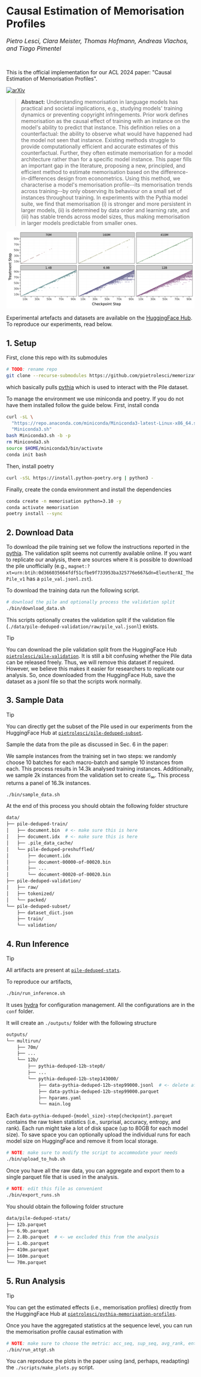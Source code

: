 # Causal Estimation of Memorisation Profiles

<font size = "3">*Pietro Lesci, Clara Meister, Thomas Hofmann, Andreas Vlachos, and Tiago Pimentel*</font>

<br>

This is the official implementation for our ACL 2024 paper: "Causal Estimation of Memorisation Profiles".

[![arXiv](https://img.shields.io/badge/arXiv-1234.56789-b31b1b.svg)](https://arxiv.org/abs/2406.04327v1)

> **Abstract:** Understanding memorisation in language models has practical and societal implications, e.g., studying models' training dynamics or preventing copyright infringements. Prior work defines memorisation as the causal effect of training with an instance on the model's ability to predict that instance. This definition relies on a counterfactual: the ability to observe what would have happened had the model not seen that instance. Existing methods struggle to provide computationally efficient and accurate estimates of this counterfactual. Further, they often estimate memorisation for a model architecture rather than for a specific model instance. This paper fills an important gap in the literature, proposing a new, principled, and efficient method to estimate memorisation based on the difference-in-differences design from econometrics. Using this method, we characterise a model's memorisation profile--its memorisation trends across training--by only observing its behaviour on a small set of instances throughout training. In experiments with the Pythia model suite, we find that memorisation (i) is stronger and more persistent in larger models, (ii) is determined by data order and learning rate, and (iii) has stable trends across model sizes, thus making memorisation in larger models predictable from smaller ones.

![](./profiles.png)

Experimental artefacts and datasets are available on the [HuggingFace Hub](https://huggingface.co/collections/pietrolesci/memorisation-profiles-6619604c4594c878cd9d451f).
To reproduce our experiments, read below.




## 1. Setup

First, clone this repo with its submodules

```bash
# TODO: rename repo
git clone --recurse-submodules https://github.com/pietrolesci/memorization-profiles.git
```
which basically pulls [pythia](https://github.com/EleutherAI/pythia) which is used to interact with the Pile dataset.


To manage the environment we use miniconda and poetry. If you do not have them installed follow the guide below. First, install conda

```bash
curl -sL \
  "https://repo.anaconda.com/miniconda/Miniconda3-latest-Linux-x86_64.sh" > \
  "Miniconda3.sh"
bash Miniconda3.sh -b -p
rm Miniconda3.sh
source $HOME/miniconda3/bin/activate
conda init bash
```

Then, install poetry

```bash
curl -sSL https://install.python-poetry.org | python3 -
```

Finally, create the conda environment and install the dependencies

```bash
conda create -n memorisation python=3.10 -y
conda activate memorisation
poetry install --sync
```


## 2. Download Data

To download the pile training set we follow the instructions reported in the [pythia](https://github.com/EleutherAI/pythia?tab=readme-ov-file#exploring-the-dataset).
The validation split seems not currently available online. If you want to replicate our analysis, there are sources where it is possible to download the pile unofficially (e.g., `magnet:?xt=urn:btih:0d366035664fdf51cfbe9f733953ba325776e667&dn=EleutherAI_ThePile_v1` has a `pile_val.jsonl.zst`). 

To download the training data run the following script.

```bash
# download the pile and optionally process the validation split
./bin/download_data.sh
```

This scripts optionally creates the validation split if the validation file (`./data/pile-deduped-validation/raw/pile_val.jsonl`) exists.


> [!TIP]
> You can download the pile validation split from the HuggingFace Hub [`pietrolesci/pile-validation`](https://huggingface.co/datasets/pietrolesci/pile-validation). It is still a bit confusing whether the Pile data can be released freely. Thus, we will remove this dataset if required. However, we believe this makes it easier for researchers to replicate our analysis. So, once downloaded from the HuggingFace Hub, save the dataset as a jsonl file so that the scripts work normally.


## 3. Sample Data


> [!TIP]
> You can directly get the subset of the Pile used in our experiments from the HuggingFace Hub at [`pietrolesci/pile-deduped-subset`](https://huggingface.co/datasets/pietrolesci/pile-deduped-subset).

Sample the data from the pile as discussed in Sec. 6 in the paper: 

We sample instances from the training set in two steps: we randomly choose 10 batches for each macro-batch and sample 10 instances from each. This process results in 14.3k analysed training instances. Additionally, we sample 2k instances from the validation set to create $\mathcal{G}_{\infty}$. This process returns a panel of 16.3k instances.

```bash
./bin/sample_data.sh
```



At the end of this process you should obtain the following folder structure

```bash
data/
├── pile-deduped-train/
│   ├── document.bin  # <- make sure this is here
│   ├── document.idx  # <- make sure this is here
│   ├── .pile_data_cache/
│   └── pile-deduped-preshuffled/
│       ├── document.idx
│       ├── document-00000-of-00020.bin
│       ├── ...
│       └── document-00020-of-00020.bin
├── pile-deduped-validation/
│   ├── raw/
│   ├── tokenized/
│   └── packed/
└── pile-deduped-subset/
    ├── dataset_dict.json
    ├── train/
    └── validation/
```


## 4. Run Inference


> [!TIP]
> All artifacts are present at [`pile-deduped-stats`](https://huggingface.co/datasets/pietrolesci/pile-deduped-stats). 

To reproduce our artifacts,

```bash
./bin/run_inference.sh
```
It uses [hydra](https://hydra.cc/) for configuration management. All the configurations are in the `conf` folder. 

It will create an `./outputs/` folder with the following structure

```bash
outputs/
└── multirun/
    ├── 70m/
    ├── ...
    └── 12b/
        ├── pythia-deduped-12b-step0/
        ├── ...
        └── pythia-deduped-12b-step143000/
            ├── data-pythia-deduped-12b-step99000.jsonl  # <- delete after run is done
            ├── data-pythia-deduped-12b-step99000.parquet
            ├── hparams.yaml
            └── main.log
```

Each `data-pythia-deduped-{model_size}-step{checkpoint}.parquet` contains the raw token statistics (i.e., surprisal, accuracy, entropy, and rank). Each run might take a lot of disk space (up to 80GB for each model size). To save space you can optionally upload the individual runs for each model size on HuggingFace and remove it from local storage.

```bash
# NOTE: make sure to modify the script to accommodate your needs
./bin/upload_to_hub.sh
```

Once you have all the raw data, you can aggregate and export them to a single parquet file that is used in the analysis.

```bash
# NOTE: edit this file as convenient
./bin/export_runs.sh
```

You should obtain the following folder structure

```bash
data/pile-deduped-stats/
├── 12b.parquet
├── 6.9b.parquet
├── 2.8b.parquet  # <- we excluded this from the analysis
├── 1.4b.parquet
├── 410m.parquet
├── 160m.parquet
└── 70m.parquet
```


## 5. Run Analysis


> [!TIP]
> You can get the estimated effects (i.e., memorisation profiles) directly from the HuggingFace Hub at [`pietrolesci/pythia-memorisation-profiles`](https://huggingface.co/datasets/pietrolesci/pythia-memorisation-profiles).



Once you have the aggregated statistics at the sequence level, you can run the memorisation profile causal estimation with

```bash
# NOTE: make sure to choose the metric: acc_seq, sup_seq, avg_rank, entr_seq
./bin/run_attgt.sh
```

You can reproduce the plots in the paper using (and, perhaps, readapting) the `./scripts/make_plots.py` script.
